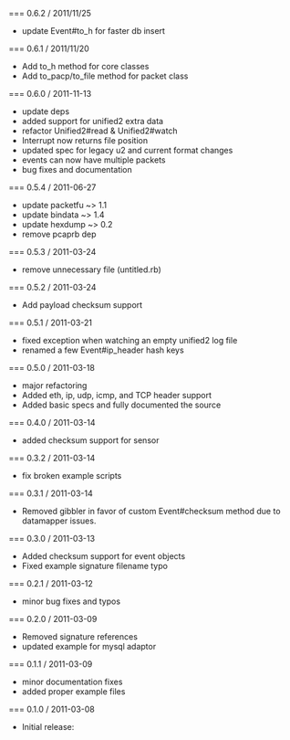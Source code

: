 === 0.6.2 / 2011/11/25

* update Event#to_h for faster db insert

=== 0.6.1 / 2011/11/20

* Add to_h method for core classes
* Add to_pacp/to_file method for packet class

=== 0.6.0 / 2011-11-13

* update deps
* added support for unified2 extra data
* refactor Unified2#read & Unified2#watch
* Interrupt now returns file position
* updated spec for legacy u2 and current format changes
* events can now have multiple packets
* bug fixes and documentation

=== 0.5.4 / 2011-06-27

* update packetfu ~> 1.1
* update bindata ~> 1.4
* update hexdump ~> 0.2
* remove pcaprb dep

=== 0.5.3 / 2011-03-24

* remove unnecessary file (untitled.rb)

=== 0.5.2 / 2011-03-24

* Add payload checksum support

=== 0.5.1 / 2011-03-21

* fixed exception when watching an empty unified2 log file
* renamed a few Event#ip_header hash keys

=== 0.5.0 / 2011-03-18

* major refactoring
* Added eth, ip, udp, icmp, and TCP header support
* Added basic specs and fully documented the source

=== 0.4.0 / 2011-03-14

* added checksum support for sensor

=== 0.3.2 / 2011-03-14

* fix broken example scripts

=== 0.3.1 / 2011-03-14

* Removed gibbler in favor of custom Event#checksum method due to datamapper issues.

=== 0.3.0 / 2011-03-13

* Added checksum support for event objects
* Fixed example signature filename typo

=== 0.2.1 / 2011-03-12

* minor bug fixes and typos

=== 0.2.0 / 2011-03-09

* Removed signature references
* updated example for mysql adaptor

=== 0.1.1 / 2011-03-09

* minor documentation fixes
* added proper example files

=== 0.1.0 / 2011-03-08

* Initial release:
